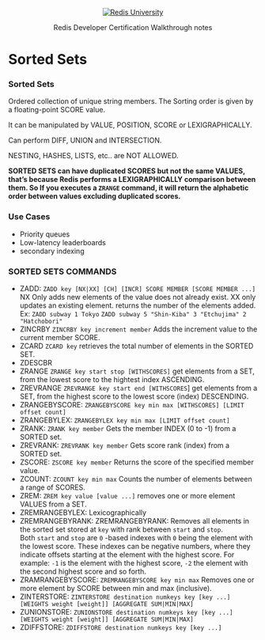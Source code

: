 <p align="center"><a href="https://university.redis.com" target="_blank"><img src="https://prod-amc-bucket.s3.amazonaws.com/customer_files/2_redis-university-reversedRGB.png" alt="Redis University" /></a></p>
<p align="center">Redis Developer Certification Walkthrough notes</p>

# Sorted Sets

### **Sorted Sets**

Ordered collection of unique string members. The Sorting order is given by a floating-point SCORE value.

It can be manipulated by VALUE, POSITION, SCORE or LEXIGRAPHICALLY.

Can perform DIFF, UNION and INTERSECTION.

NESTING, HASHES, LISTS, etc.. are NOT ALLOWED.

**SORTED SETS can have duplicated SCORES but not the same VALUES, that’s because Redis performs a LEXIGRAPHICALLY comparison between them. So If you executes a `ZRANGE` command, it will return the alphabetic order between values excluding duplicated scores.**

### Use Cases

- Priority queues
- Low-latency leaderboards
- secondary indexing

### SORTED SETS COMMANDS

- ZADD: `ZADD key [NX|XX] [CH] [INCR] SCORE MEMBER [SCORE MEMBER ...]` NX Only adds new elements of the value does not already exist. XX only updates an existing element. returns the number of the elements added. Ex: `ZADD subway 1 Tokyo` `ZADD subway 5 "Shin-Kiba" 3 "Etchujima" 2 "Hatchobori"`
- ZINCRBY `ZINCRBY key increment member` Adds the increment value to the current member SCORE.
- ZCARD `ZCARD key` retrieves the total number of elements in the SORTED SET.
- ZDESCBR
- ZRANGE `ZRANGE key start stop [WITHSCORES]` get elements from a SET, from the lowest score to the hightest index ASCENDING.
- ZREVRANGE `ZREVRANGE key start end [WITHSCORES`] get elements from a SET, from the highest score to the lowest score (index) DESCENDING.
- ZRANGEBYSCORE: `ZRANGEBYSCORE key min max [WITHSCORES] [LIMIT offset count]`
- ZRANGEBYLEX: `ZRANGEBYLEX key min max [LIMIT offset count]`
- ZRANK: `ZRANK key member` Gets the member INDEX (0 to -1) from a SORTED set.
- ZREVRANK: `ZREVRANK key member` Gets score rank (index) from a SORTED set.
- ZSCORE: `ZSCORE key member` Returns the score of the specified member value.
- ZCOUNT: `ZCOUNT key min max` Counts the number of elements between a range of SCORES.
- ZREM: `ZREM key value [value ...]` removes one or more element VALUES from a SET.
- ZREMRANGEBYLEX: Lexicographically
- ZREMRANGEBYRANK: ZREMRANGEBYRANK: Removes all elements in the sorted set stored at `key` with rank between `start` and `stop`. Both `start` and `stop` are `0` -based indexes with `0` being the element with the lowest score. These indexes can be negative numbers, where they indicate offsets starting at the element with the highest score. For example: `-1` is the element with the highest score, `-2` the element with the second highest score and so forth.
- ZRAMRANGEBYSCORE: `ZREMRANGEBYSCORE key min max` Removes one or more element by SCORE between min and max (inclusive).
- ZINTERSTORE: `ZINTERSTORE destination numkeys key [key ...] [WEIGHTS weight [weight]] [AGGREGATE SUM|MIN|MAX]`
- ZUNIONSTORE: `ZUNIONSTORE destination numkeys key [key ...] [WEIGHTS weight [weight]] [AGGREGATE SUM|MIN|MAX]`
- ZDIFFSTORE: `ZDIFFSTORE destination numkeys key [key ...]`
